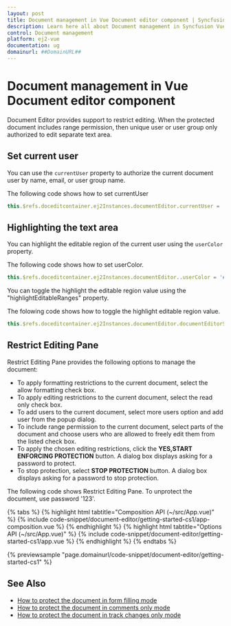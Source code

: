 ```yaml
---
layout: post
title: Document management in Vue Document editor component | Syncfusion
description: Learn here all about Document management in Syncfusion Vue Document editor component of Syncfusion Essential JS 2 and more.
control: Document management 
platform: ej2-vue
documentation: ug
domainurl: ##DomainURL##
---
```


# Document management in Vue Document editor component

Document Editor provides support to restrict editing. When the protected document includes range permission, then unique user or user group only authorized to edit separate text area.

## Set current user

You can use the `currentUser` property to authorize the current document user by name, email, or user group name.

The following code shows how to set currentUser

```javascript
this.$refs.doceditcontainer.ej2Instances.documentEditor.currentUser = 'engineer@mycompany.com';
```

## Highlighting the text area

You can highlight the editable region of the current user using the `userColor` property.

The following code shows how to set userColor.

```javascript
this.$refs.doceditcontainer.ej2Instances.documentEditor..userColor = '#fff000';
```

You can toggle the highlight the editable region value using the "highlightEditableRanges" property.

The folowing code shows how to toggle the highlight editable region value.

```javascript
this.$refs.doceditcontainer.ej2Instances.documentEditor.documentEditorSettings.highlightEditableRanges = true; 
```

## Restrict Editing Pane

Restrict Editing Pane provides the following options to manage the document:
* To apply formatting restrictions to the current document, select the allow formatting check box.
* To apply editing restrictions to the current document, select the read only check box.
* To add users to the current document, select more users option and add user from the popup dialog.
* To include range permission to the current document, select parts of the document and choose users who are allowed to freely edit them from the listed check box.
* To apply the chosen editing restrictions, click the **YES,START ENFORCING PROTECTION** button. A dialog box displays asking for a   password to protect.
* To stop protection, select **STOP PROTECTION** button. A dialog box displays asking for a password to stop protection.

The following code shows Restrict Editing Pane. To unprotect the document, use password '123'.

{% tabs %}
{% highlight html tabtitle="Composition API (~/src/App.vue)" %}
{% include code-snippet/document-editor/getting-started-cs1/app-composition.vue %}
{% endhighlight %}
{% highlight html tabtitle="Options API (~/src/App.vue)" %}
{% include code-snippet/document-editor/getting-started-cs1/app.vue %}
{% endhighlight %}
{% endtabs %}
        
{% previewsample "page.domainurl/code-snippet/document-editor/getting-started-cs1" %}

## See Also

* [How to protect the document in form filling mode](../document-editor/form-fields/#protect-the-document-in-form-filling-mode)
* [How to protect the document in comments only mode](../document-editor/comments/#protect-the-document-in-comments-only-mode)
* [How to protect the document in track changes only mode](../document-editor/track-changes/#protect-the-document-in-track-changes-only-mode)